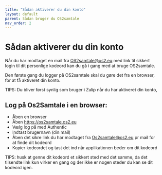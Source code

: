 ```yaml
---
title: "Sådan aktiverer du din konto"
layout: default
parent: Sådan bruger du OS2samtale  
nav_order: 2
---
```


# **Sådan aktiverer du din konto**

Når du har modtaget en mail fra OS2samtale@os2.eu med link til sikkert login til dit personlige kodeord kan du gå i gang med at bruge OS2samtale. 

Den første gang du logger på OS2samtale skal du gøre det fra en browser, for at få aktiveret din konto. 

TIPS: Du bliver først synlig som bruger i Zulip når du har aktiveret din konto,

## Log på Os2Samtale i en browser:

- Åben en browser 
- Åben  https://os2samtale.os2.eu
- Vælg log på med Authentic
- Indtast brugernavn (din mail)
- Åben det sikre link du har modtaget fra Os2samtale@os2.eu pr mail for at finde dit kodeord
- Kopier kodeordet og tast det ind når applikationen beder om dit kodeord

TIPS: husk at genne dit kodeord et sikkert sted med det samme, da det tilsendte link kun virker en gang og der ikke er nogen steder du kan se dit kodeord igen.
